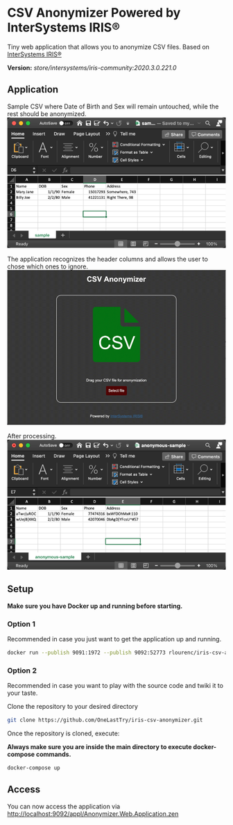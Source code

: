 # CSV Anonymizer Powered by InterSystems IRIS®

Tiny web application that allows you to anonymize CSV files. Based on [InterSystems IRIS®](https://www.intersystems.com/products/intersystems-iris)

**Version:** _store/intersystems/iris-community:2020.3.0.221.0_

## Application

Sample CSV where Date of Birth and Sex will remain untouched, while the rest should be anonymized.
![before](assets/before.png)

The application recognizes the header columns and allows the user to chose which ones to ignore.
![demo](assets/demo.gif)

After processing.
![after](assets/after.png)

## Setup

**Make sure you have Docker up and running before starting.**

### Option 1

Recommended in case you just want to get the application up and running.

```bash
docker run --publish 9091:1972 --publish 9092:52773 rlourenc/iris-csv-anonymizer:1.0
```

### Option 2

Recommended in case you want to play with the source code and twiki it to your taste.

Clone the repository to your desired directory

```bash
git clone https://github.com/OneLastTry/iris-csv-anonymizer.git
```

Once the repository is cloned, execute:

**Always make sure you are inside the main directory to execute docker-compose commands.**

```bash
docker-compose up
```

## Access

You can now access the application via [http://localhost:9092/appl/Anonymizer.Web.Application.zen](http://localhost:9092/appl/Anonymizer.Web.Application.zen)
